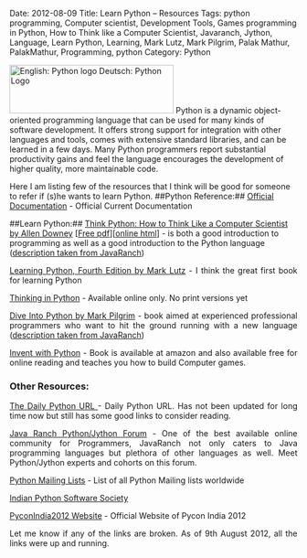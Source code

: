 ﻿Date: 2012-08-09
Title: Learn Python – Resources
Tags: python programming, Computer scientist, Development Tools, Games programming in Python, How to Think like a Computer Scientist, Javaranch, Jython, Language, Learn Python, Learning, Mark Lutz, Mark Pilgrim, Palak Mathur, PalakMathur, Programming, python
Category: Python


<a class="alignleft zemanta-img" href="http://commons.wikipedia.org/wiki/File:Python_logo.svg" target="_blank"><img class="zemanta-img-inserted zemanta-img-configured" title="English: Python logo Deutsch: Python Logo" src="http://upload.wikimedia.org/wikipedia/commons/0/06/Python_logo.svg" alt="English: Python logo Deutsch: Python Logo" width="287" height="85" /></a>
Python is a dynamic object-oriented programming language that can be used for many kinds of software development. It offers strong support for integration with other languages and tools, comes with extensive standard libraries, and can be learned in a few days. Many Python programmers report substantial productivity gains and feel the language encourages the development of higher quality, more maintainable code.

Here I am listing few of the resources that I think will be good for someone to refer if (s)he wants to learn Python.
##Python Reference:##
[Official Documentation](http://www.python.org/doc/current/) - Official Current Documentation

##Learn Python:##
<a href="http://www.greenteapress.com/thinkpython/" target="_blank">Think Python: How to Think Like a Computer Scientist by Allen Downey</a> [<a href="http://www.greenteapress.com/thinkpython/thinkpython.pdf" target="_blank">Free pdf</a>][<a href="http://www.greenteapress.com/thinkpython/html/index.html" target="_blank">online html</a>] - is both a good introduction to programming as well as a good introduction to the Python language (<a href="http://www.coderanch.com/how-to/java/LearnPython" target="_blank">description taken from JavaRanch</a>)</p>
<p style="text-align: justify;"><a href="http://shop.oreilly.com/product/9780596158071.do" target="_blank">Learning Python, Fourth Edition by Mark Lutz</a> - I think the great first book for learning Python</p>
<p style="text-align: justify;"><a href="http://www.mindview.net/Books/TIPython" target="_blank">Thinking in Python</a> - Available online only. No print versions yet</p>
<p style="text-align: justify;"><a href="http://www.diveintopython.net/" target="_blank">Dive Into Python by Mark Pilgrim</a> - book aimed at experienced professional programmers who want to hit the ground running with a new language (<a href="http://www.coderanch.com/how-to/java/LearnPython" target="_blank">description taken from JavaRanch</a>)</p>
<p style="text-align: justify;"><a href="http://inventwithpython.com/" target="_blank">Invent with Python</a> - Book is available at amazon and also available free for online reading and teaches you how to build Computer games.</p>

<h3 style="text-align: justify;"><strong>Other Resources:</strong></h3>
<p style="text-align: justify;"><a href="http://www.pythonware.com/daily/" target="_blank">The Daily Python URL </a> - Daily Python URL. Has not been updated for long time now but still has some good links to consider reading.</p>
<p style="text-align: justify;"><a href="http://www.coderanch.com/forums/f-112/Jython-Python" target="_blank">Java Ranch Python/Jython Forum</a> - One of the best available online community for Programmers, JavaRanch not only caters to Java programming languages but plethora of other languages as well. Meet Python/Jython experts and cohorts on this forum.</p>
<p style="text-align: justify;"><a href="http://mail.python.org/mailman/listinfo" target="_blank">Python Mailing Lists</a> - List of all Python Mailing lists worldwide</p>
<p style="text-align: justify;"><a href="http://ipss.org.in" target="_blank">Indian Python Software Society</a></p>
<p style="text-align: justify;"><a href="http://in.pycon.org/2012/" target="_blank">PyconIndia2012 Website</a> - Official Website of Pycon India 2012</p>
<p style="text-align: justify;">Let me know if any of the links are broken. As of 9th August 2012, all the links were up and running.</p>